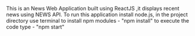 This is an News Web Application built using ReactJS ,it displays recent news using NEWS API.
To run this application install node.js, in the project directory use terminal to install npm modules - "npm install"
to execute the code type - "npm start" 
